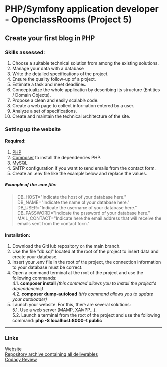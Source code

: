 # PHP/Symfony application developer - OpenclassRooms (Project 5)

## Create your first blog in PHP

### Skills assessed:
1. Choose a suitable technical solution from among the existing solutions.
2. Manage your data with a database.
3. Write the detailed specifications of the project.
4. Ensure the quality follow-up of a project.
5. Estimate a task and meet deadlines.
6. Conceptualize the whole application by describing its structure (Entities / Domain Objects).
7. Propose a clean and easily scalable code.
8. Create a web page to collect information entered by a user.
9. Analyze a set of specifications.
10. Create and maintain the technical architecture of the site.

### Setting up the website

#### Required:
1. [PHP](https://www.php.net/downloads.php)
2. [Composer](https://getcomposer.org/download/) to install the dependencies PHP.
3. [MySQL](https://www.mysql.com/fr/downloads/)
4. SMTP configuration if you want to send emails from the contact form.
5. Create an .env file like the example below and replace the values.

##### Example of the .env file:
> DB_HOST="Indicate the host of your database here."\
> DB_NAME="Indicate the name of your database here."\
> DB_USER="Indicate the username of your database here."\
> DB_PASSWORD="Indicate the password of your database here."\
> MAIL_CONTACT="Indicate here the email address that will receive the emails sent from the contact form."

#### Installation:
1. Download the GitHub repository on the main branch.
2. Use the file "db.sql" located at the root of the project to insert data and create your database.
3. Insert your .env file in the root of the project, the connection information to your database must be correct.
4. Open a command terminal at the root of the project and use the following commands:\
   4.1. **composer install** *(this command allows you to install the project's dependencies)*\
   4.2. **composer dump-autoload** *(this command allows you to update your autoloader)*
5. Launch your website. For this, there are several solutions:\
   5.1. Use a web server (MAMP, XAMPP...).\
   5.2. Launch a terminal from the root of the project and use the following command: **php -S localhost:8000 -t public**

--- --- ---

### Links
[Website](https://blog.gaelpaquien.com/)\
[Repository archive containing all deliverables](https://github.com/Galuss1/openclassrooms-archive/tree/main/php-symfony-application-developer/project-7)\
[Codacy Review](https://app.codacy.com/gh/Galuss1/openclassrooms-blog/dashboard)
